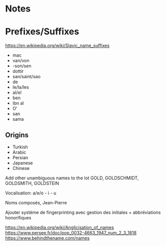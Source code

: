 # Notes

# Prefixes/Suffixes

https://en.wikipedia.org/wiki/Slavic_name_suffixes

* mac
* van/von
* -son/sen
* dottir
* san/saint/sao
* de
* le/la/les
* al/el
* ben
* ibn al
* O'
* san
* sama

## Origins

* Turkish
* Arabic
* Persian
* Japanese
* Chinese

Add other unambiguous names to the lot
GOLD, GOLDSCHMIDT, GOLDSMITH, GOLDSTEIN

Vocalisation: a/e/o - i - u

Noms composés, Jean-Pierre

Ajouter système de fingerprinting avec gestion des initiales + abbréviations honorifiques

https://en.wikipedia.org/wiki/Anglicisation_of_names
https://www.persee.fr/doc/pop_0032-4663_1947_num_2_3_1818
https://www.behindthename.com/names

